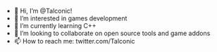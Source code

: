 - 👋 Hi, I’m @Talconic!
- 👀 I’m interested in games development
- 🌱 I’m currently learning C++
- 💞️ I’m looking to collaborate on open source tools and game addons
- 📫 How to reach me: twitter.com/Talconic

<!---
Talconic/Talconic is a ✨ special ✨ repository because its `README.md` (this file) appears on your GitHub profile.
You can click the Preview link to take a look at your changes.
--->
